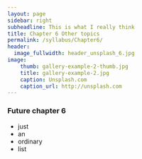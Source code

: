 ```yaml
---
layout: page
sidebar: right
subheadline: This is what I really think
title: Chapter 6 Other topics
permalink: /syllabus/Chapter6/
header:
  image_fullwidth: header_unsplash_6.jpg
image:
    thumb: gallery-example-2-thumb.jpg
    title: gallery-example-2.jpg
    caption: Unsplash.com
    caption_url: http://unsplash.com	
---
```


### Future chapter 6

* just
* an 
* ordinary 
* list
